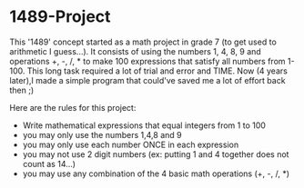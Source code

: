 # 1489-Project

This '1489' concept started as a math project in grade 7 (to get used to arithmetic I guess...). It consists of using the numbers 1, 4, 8, 9 and operations +, -, /, * to make 100 expressions that satisfy all numbers from 1-100. This long task required a lot of trial and error and TIME. Now (4 years later),I made a simple program that could've saved me a lot of effort back then ;)

Here are the rules for this project:
- Write mathematical expressions that equal integers from 1 to 100
- you may only use the numbers 1,4,8 and 9
- you may only use each number ONCE in each expression
- you may not use 2 digit numbers (ex: putting 1 and 4 together does not count as 14...)
- you may use any combination of the 4 basic math operations (+, -, /, *)
